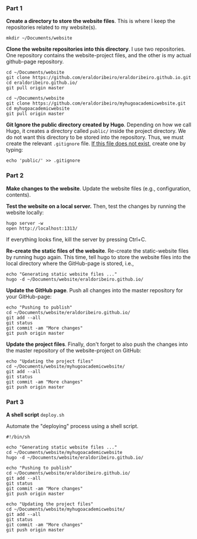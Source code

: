 

### Part 1



**Create a directory to store the website files**. This is where I keep the repositories related to my website(s). 

```shell
mkdir ~/Documents/website 
```



**Clone the website repositories into this directory**. I use two repositories. One repository contains the website-project files, and the other is my actual github-page repository. 

```shell
cd ~/Documents/website 
git clone https://github.com/eraldoribeiro/eraldoribeiro.github.io.git
cd eraldoribeiro.github.io/
git pull origin master

cd ~/Documents/website 
git clone https://github.com/eraldoribeiro/myhugoacademicwebsite.git
cd myhugoacademicwebsite
git pull origin master
```



**Git Ignore the public directory created by Hugo**. Depending on how we call Hugo, it creates a directory called `public/` inside the project directory. We do not want this directory to be stored into the repository. Thus, we must create the relevant `.gitignore` file. <u>If this file does not exist,</u> create one by typing:

```shell
echo 'public/' >> .gitignore
```



### Part 2



**Make changes to the website**. Update the website files (e.g., configuration, contents). 

**Test the website on a local server.** Then, test the changes by running the website locally: 

```shell
hugo server -w 
open http://localhost:1313/    
```

If everything looks fine, kill the server by pressing Ctrl+C. 

**Re-create the static files of the website**. Re-create the static-website files by running hugo again. This time, tell hugo to store the website files into the local directory where the GitHub-page is stored, i.e., 

```shell
echo "Generating static website files ..."
hugo -d ~/Documents/website/eraldoribeiro.github.io/
```



**Update the GitHub page**. Push all changes into the master repository for your GitHub-page: 

```shell
echo "Pushing to publish"
cd ~/Documents/website/eraldoribeiro.github.io/
git add --all
git status
git commit -am "More changes"
git push origin master
```



**Update the project files**. Finally, don't forget to also push the changes into the master repository of the website-project on GitHub:

```shell
echo "Updating the project files"
cd ~/Documents/website/myhugoacademicwebsite/
git add --all
git status
git commit -am "More changes"
git push origin master
```



### Part 3



**A shell script** `deploy.sh`

Automate the "deploying" process using a shell script. 

```shell
#!/bin/sh

echo "Generating static website files ..."
cd ~/Documents/website/myhugoacademicwebsite
hugo -d ~/Documents/website/eraldoribeiro.github.io/

echo "Pushing to publish"
cd ~/Documents/website/eraldoribeiro.github.io/
git add --all
git status
git commit -am "More changes"
git push origin master

echo "Updating the project files"
cd ~/Documents/website/myhugoacademicwebsite/
git add --all
git status
git commit -am "More changes"
git push origin master
```

